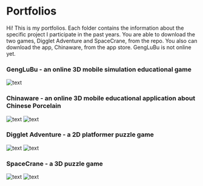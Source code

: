 Portfolios
================

Hi! This is my portfolios. Each folder contains the information about the specific project I participate in the past years. You are able to download the two games, Digglet Adventure and SpaceCrane, from the repo. You also can download the app, Chinaware, from the app store. GengLuBu is not online yet.<br>

### GengLuBu - an online 3D mobile simulation educational game
![text](../master/GengLuBu/Images/Image1.png)
### Chinaware - an online 3D mobile educational application about Chinese Porcelain
![text](../master/Chinaware/Images/main_menu.jpg)
![text](../master/Chinaware/Images/Image1.jpg)
### Digglet Adventure - a 2D platformer puzzle game
![text](../master/Digglet%20Adventure/Images/main_menu.png)
![text](../master/Digglet%20Adventure/Images/Image1.png)
### SpaceCrane - a 3D puzzle game
![text](../master/SpaceCrane/Images/main_menu.png)
![text](../master/SpaceCrane/Images/Image1.png)

